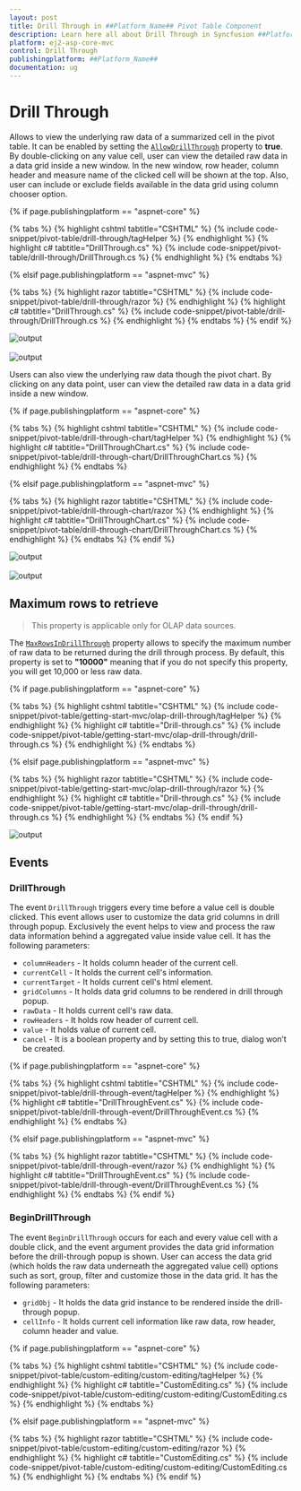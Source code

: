 ```yaml
---
layout: post
title: Drill Through in ##Platform_Name## Pivot Table Component
description: Learn here all about Drill Through in Syncfusion ##Platform_Name## Pivot Table component and more.
platform: ej2-asp-core-mvc
control: Drill Through
publishingplatform: ##Platform_Name##
documentation: ug
---
```


<!-- markdownlint-disable MD012 -->

# Drill Through

Allows to view the underlying raw data of a summarized cell in the pivot table. It can be enabled by setting the [`AllowDrillThrough`](https://help.syncfusion.com/cr/aspnetcore-js2/Syncfusion.EJ2.PivotView.PivotView.html#Syncfusion_EJ2_PivotView_PivotView_AllowDrillThrough) property to **true**. By double-clicking on any value cell, user can view the detailed raw data in a data grid inside a new window. In the new window, row header, column header and measure name of the clicked cell will be shown at the top. Also, user can include or exclude fields available in the data grid using column chooser option.

{% if page.publishingplatform == "aspnet-core" %}

{% tabs %}
{% highlight cshtml tabtitle="CSHTML" %}
{% include code-snippet/pivot-table/drill-through/tagHelper %}
{% endhighlight %}
{% highlight c# tabtitle="DrillThrough.cs" %}
{% include code-snippet/pivot-table/drill-through/DrillThrough.cs %}
{% endhighlight %}
{% endtabs %}

{% elsif page.publishingplatform == "aspnet-mvc" %}

{% tabs %}
{% highlight razor tabtitle="CSHTML" %}
{% include code-snippet/pivot-table/drill-through/razor %}
{% endhighlight %}
{% highlight c# tabtitle="DrillThrough.cs" %}
{% include code-snippet/pivot-table/drill-through/DrillThrough.cs %}
{% endhighlight %}
{% endtabs %}
{% endif %}



![output](images/drillthrough-before.png)
<br/>
<br/>
![output](images/drillthrough-after.png)

Users can also view the underlying raw data though the pivot chart. By clicking on any data point, user can view the detailed raw data in a data grid inside a new window.

{% if page.publishingplatform == "aspnet-core" %}

{% tabs %}
{% highlight cshtml tabtitle="CSHTML" %}
{% include code-snippet/pivot-table/drill-through-chart/tagHelper %}
{% endhighlight %}
{% highlight c# tabtitle="DrillThroughChart.cs" %}
{% include code-snippet/pivot-table/drill-through-chart/DrillThroughChart.cs %}
{% endhighlight %}
{% endtabs %}

{% elsif page.publishingplatform == "aspnet-mvc" %}

{% tabs %}
{% highlight razor tabtitle="CSHTML" %}
{% include code-snippet/pivot-table/drill-through-chart/razor %}
{% endhighlight %}
{% highlight c# tabtitle="DrillThroughChart.cs" %}
{% include code-snippet/pivot-table/drill-through-chart/DrillThroughChart.cs %}
{% endhighlight %}
{% endtabs %}
{% endif %}



![output](images/drillthrough-chart-before.png)
<br/>
<br/>
![output](images/drillthrough-chart-after.png)

## Maximum rows to retrieve

> This property is applicable only for OLAP data sources.

The [`MaxRowsInDrillThrough`](https://help.syncfusion.com/cr/aspnetcore-js2/Syncfusion.EJ2.PivotView.PivotView.html#Syncfusion_EJ2_PivotView_PivotView_MaxRowsInDrillThrough) property allows to specify the maximum number of raw data to be returned during the drill through process. By default, this property is set to **"10000"** meaning that if you do not specify this property, you will get 10,000 or less raw data.

{% if page.publishingplatform == "aspnet-core" %}

{% tabs %}
{% highlight cshtml tabtitle="CSHTML" %}
{% include code-snippet/pivot-table/getting-start-mvc/olap-drill-through/tagHelper %}
{% endhighlight %}
{% highlight c# tabtitle="Drill-through.cs" %}
{% include code-snippet/pivot-table/getting-start-mvc/olap-drill-through/drill-through.cs %}
{% endhighlight %}
{% endtabs %}

{% elsif page.publishingplatform == "aspnet-mvc" %}

{% tabs %}
{% highlight razor tabtitle="CSHTML" %}
{% include code-snippet/pivot-table/getting-start-mvc/olap-drill-through/razor %}
{% endhighlight %}
{% highlight c# tabtitle="Drill-through.cs" %}
{% include code-snippet/pivot-table/getting-start-mvc/olap-drill-through/drill-through.cs %}
{% endhighlight %}
{% endtabs %}
{% endif %}



![output](images/maxrows.png)

## Events

### DrillThrough

The event `DrillThrough` triggers every time before a value cell is double clicked. This event allows user to customize the data grid columns in drill through popup. Exclusively the event helps to view and process the raw data information behind a aggregated value inside value cell. It has the following parameters:

* `columnHeaders` - It holds column header of the current cell.
* `currentCell` - It holds the current cell's information.
* `currentTarget` - It holds current cell's html element.
* `gridColumns` - It holds data grid columns to be rendered in drill through popup.
* `rawData` - It holds current cell's raw data.
* `rowHeaders` - It holds row header of current cell.
* `value` - It holds value of current cell.
* `cancel` - It is a boolean property and by setting this to true, dialog won’t be created.

{% if page.publishingplatform == "aspnet-core" %}

{% tabs %}
{% highlight cshtml tabtitle="CSHTML" %}
{% include code-snippet/pivot-table/drill-through-event/tagHelper %}
{% endhighlight %}
{% highlight c# tabtitle="DrillThroughEvent.cs" %}
{% include code-snippet/pivot-table/drill-through-event/DrillThroughEvent.cs %}
{% endhighlight %}
{% endtabs %}

{% elsif page.publishingplatform == "aspnet-mvc" %}

{% tabs %}
{% highlight razor tabtitle="CSHTML" %}
{% include code-snippet/pivot-table/drill-through-event/razor %}
{% endhighlight %}
{% highlight c# tabtitle="DrillThroughEvent.cs" %}
{% include code-snippet/pivot-table/drill-through-event/DrillThroughEvent.cs %}
{% endhighlight %}
{% endtabs %}
{% endif %}



### BeginDrillThrough

The event `BeginDrillThrough` occurs for each and every value cell with a double click, and the event argument provides the data grid information before the drill-through popup is shown. User can access the data grid (which holds the raw data underneath the aggregated value cell) options such as sort, group, filter and customize those in the data grid. It has the following parameters:

* `gridObj` - It holds the data grid instance to be rendered inside the drill-through popup.
* `cellInfo` - It holds current cell information like raw data, row header, column header and value.

{% if page.publishingplatform == "aspnet-core" %}

{% tabs %}
{% highlight cshtml tabtitle="CSHTML" %}
{% include code-snippet/pivot-table/custom-editing/custom-editing/tagHelper %}
{% endhighlight %}
{% highlight c# tabtitle="CustomEditing.cs" %}
{% include code-snippet/pivot-table/custom-editing/custom-editing/CustomEditing.cs %}
{% endhighlight %}
{% endtabs %}

{% elsif page.publishingplatform == "aspnet-mvc" %}

{% tabs %}
{% highlight razor tabtitle="CSHTML" %}
{% include code-snippet/pivot-table/custom-editing/custom-editing/razor %}
{% endhighlight %}
{% highlight c# tabtitle="CustomEditing.cs" %}
{% include code-snippet/pivot-table/custom-editing/custom-editing/CustomEditing.cs %}
{% endhighlight %}
{% endtabs %}
{% endif %}

